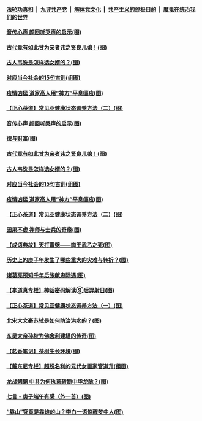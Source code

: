 

####  [法轮功真相](../../../../basic/blob/master/README.md?t=07012131) &nbsp;|&nbsp; [九评共产党](../../../../9ping.md/blob/master/README.md?t=07012131) &nbsp;|&nbsp; [解体党文化](../../../../jtdwh.md/blob/master/README.md?t=07012131)  &nbsp;|&nbsp; [共产主义的终极目的](../../../../gczydzjmd.md/blob/master/README.md?t=07012131) &nbsp;|&nbsp; [魔鬼在统治我们的世界](../../../../mgztzwmdsj.md/blob/master/README.md?t=07012131) 

#### [音传心声 颜回听哭声的启示(图)](../pages/p7/938099.md?t=07012131) 

#### [古代竟有如此甘为亲者讳之贤良儿媳！(图)](../pages/p7/938117.md?t=07012131) 

#### [古人韦诜是怎样选女婿的？(图)](../pages/p7/938100.md?t=07012131) 

#### [对应当今社会的15句古训(组图)](../pages/p7/938097.md?t=07012131) 

#### [疫情凶猛 道家高人用“神方”平息瘟疫(图)](../pages/p7/938004.md?t=07012131) 

#### [【正心茶道】常见亚健康状态调养方法（二）(图)](../pages/p7/937559.md?t=07012131) 

#### [音传心声 颜回听哭声的启示(图)](../pages/p7/938099.md?t=07012131) 

#### [德与财富(图)](../pages/p7/938218.md?t=07012131) 

#### [古代竟有如此甘为亲者讳之贤良儿媳！(图)](../pages/p7/938117.md?t=07012131) 

#### [古人韦诜是怎样选女婿的？(图)](../pages/p7/938100.md?t=07012131) 

#### [对应当今社会的15句古训(组图)](../pages/p7/938097.md?t=07012131) 

#### [疫情凶猛 道家高人用“神方”平息瘟疫(图)](../pages/p7/938004.md?t=07012131) 

#### [【正心茶道】常见亚健康状态调养方法（二）(图)](../pages/p7/937559.md?t=07012131) 

#### [因果不虚 禅师与士兵的奇缘(图)](../pages/p7/938092.md?t=07012131) 

#### [【成语典故】天打雷劈——商王武乙之死(图)](../pages/p7/937782.md?t=07012131) 

#### [历史上的庚子年发生了哪些重大的灾难与转折？(图)](../pages/p7/937991.md?t=07012131) 

#### [诸葛亮预知千年后张献忠际遇(图)](../pages/p7/937564.md?t=07012131) 

#### [【李道真专栏】神话密码解读⑨后羿射日(图)](../pages/p7/937560.md?t=07012131) 

#### [【正心茶道】常见亚健康状态调养方法（一）(图)](../pages/p7/937556.md?t=07012131) 

#### [北宋大文豪苏轼是如何防治洪水的？(图)](../pages/p7/937874.md?t=07012131) 

#### [东吴大帝孙权为佛舍利建塔的传奇(图)](../pages/p7/937764.md?t=07012131) 

#### [【茗香笔记】茶树生长环境(图)](../pages/p7/937562.md?t=07012131) 

#### [【戴东尼专栏】超脱名利的元代女画家管道升(组图)](../pages/p7/935043.md?t=07012131) 

#### [龙战魍魉 中共为何执意斩断中华龙脉？(图)](../pages/p7/937761.md?t=07012131) 

#### [七言・庚子端午有感（外一首）(图)](../pages/p7/937763.md?t=07012131) 

#### [“靠山”究竟是靠谁的山？李白一语惊醒梦中人(图)](../pages/p7/937659.md?t=07012131) 

